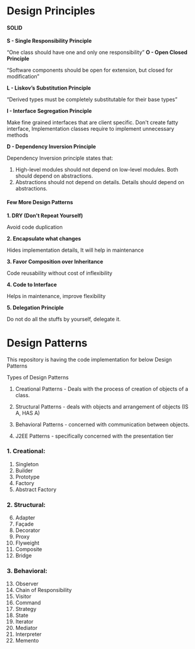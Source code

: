 # Design Principles

####    SOLID

**S - Single Responsibility Principle**
    
“One class should have one and only one responsibility”
**O - Open Closed Principle**

“Software components should be open for extension, but closed for modification”

**L - Liskov’s Substitution Principle**

“Derived types must be completely substitutable for their base types”

**I - Interface Segregation Principle**

Make fine grained interfaces that are client specific.
Don't create fatty interface, Implementation classes require to implement unnecessary methods
 
**D - Dependency Inversion Principle**

Dependency Inversion principle states that:
1.	High-level modules should not depend on low-level modules. Both should depend on abstractions.
2.	Abstractions should not depend on details. Details should depend on abstractions.

####  Few More Design Patterns

**1. DRY (Don't Repeat Yourself)**

Avoid code duplication

**2. Encapsulate what changes**

Hides implementation details, It will help in maintenance

**3.  Favor Composition over Inheritance**

Code reusability without cost of inflexibility

**4. Code to Interface**

Helps in maintenance, improve flexibility

**5. Delegation Principle**

Do not do all the stuffs by yourself, delegate it.



# Design Patterns

This repository is having the code implementation for below Design Patterns


Types of Design Patterns
1. Creational Patterns - Deals with the process of creation of objects of a class.
2. Structural Patterns - deals with objects and arrangement of objects (IS A, HAS A)
3. Behavioral Patterns - concerned with communication between objects.


4. J2EE Patterns - specifically concerned with the presentation tier



### 1. Creational: 

1.	Singleton
2.	Builder
3.	Prototype
4.	Factory
5.	Abstract Factory

### 2. Structural: 

6.	Adapter
7.	Façade
8.	Decorator
9.	Proxy
10.	Flyweight
11.	Composite
12.	Bridge


### 3. Behavioral: 

13.	Observer
14.	Chain of Responsibility
15.	Visitor
16.	Command
17.	Strategy
18.	State
19.	Iterator
20.	Mediator
21.	Interpreter
22.	Memento

